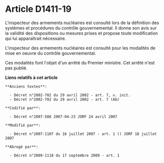 # Article D1411-19

L'inspecteur des armements nucléaires est consulté lors de la définition des systèmes et procédures du contrôle
gouvernemental. Il donne son avis sur la validité des dispositions ou mesures prises et propose toute modification qui lui
apparaîtrait nécessaire.

L'inspecteur des armements nucléaires est consulté pour les modalités de mise en oeuvre du contrôle gouvernemental.

Ces modalités font l'objet d'un arrêté du Premier ministre. Cet arrêté n'est pas publié.

**Liens relatifs à cet article**

	**Anciens textes**:

	  - Décret n°2002-702 du 29 avril 2002 - art. 7, v. init.
	  - Décret n°2002-702 du 29 avril 2002 - art. 7 (Ab)

	**Codifié par**:

	  - Décret n°2007-586 2007-04-23 JORF 24 avril 2007

	**Modifié par**:

	  - Décret n°2007-1107 du 16 juillet 2007 - art. 1 () JORF 18 juillet 2007

	**Abrogé par**:

	  - Décret n°2009-1118 du 17 septembre 2009 - art. 1
